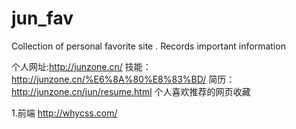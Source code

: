 # jun_fav
Collection of personal favorite site . Records important information

个人网址:http://junzone.cn/
技能：http://junzone.cn/%E6%8A%80%E8%83%BD/
简历：http://junzone.cn/jun/resume.html
个人喜欢推荐的网页收藏

1.前端 http://whycss.com/

